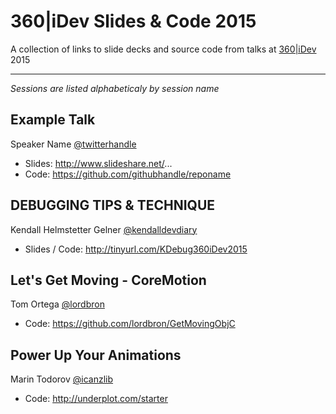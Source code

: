 360|iDev Slides & Code 2015
==============

A collection of links to slide decks and source code from talks at [360|iDev](http://360idev.com) 2015

-----

_Sessions are listed alphabeticaly by session name_


## Example Talk
Speaker Name [@twitterhandle](https://twitter.com/twitterhandle)

* Slides: http://www.slideshare.net/...
* Code: https://github.com/githubhandle/reponame

## DEBUGGING TIPS & TECHNIQUE
Kendall Helmstetter Gelner [@kendalldevdiary](https://twitter.com/kendalldevdiary)

* Slides / Code: http://tinyurl.com/KDebug360iDev2015

## Let's Get Moving - CoreMotion
Tom Ortega [@lordbron](https://twitter.com/lordbron)

* Code: https://github.com/lordbron/GetMovingObjC

## Power Up Your Animations
Marin Todorov [@icanzlib](https://twitter.com/icanzlib)

* Code: http://underplot.com/starter
